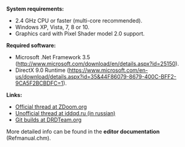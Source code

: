 **System requirements:**
- 2.4 GHz CPU or faster (multi-core recommended).
- Windows XP, Vista, 7, 8 or 10.
- Graphics card with Pixel Shader model 2.0 support.

**Required software:**
- Microsoft .Net Framework 3.5 (http://www.microsoft.com/download/en/details.aspx?id=25150).
- DirectX 9.0 Runtime (https://www.microsoft.com/en-us/download/details.aspx?id=35&44F86079-8679-400C-BFF2-9CA5F2BCBDFC=1).

**Links:**
- [Official thread at ZDoom.org](http://forum.zdoom.org/viewtopic.php?f=3&t=32392) 
- [Unofficial thread at iddqd.ru (in russian)](http://i.iddqd.ru/viewtopic.php?t=522)
- [Git builds at DRDTeam.org](http://devbuilds.drdteam.org/doombuilder2-gzdb/) 

More detailed info can be found in the **editor documentation** (Refmanual.chm).

